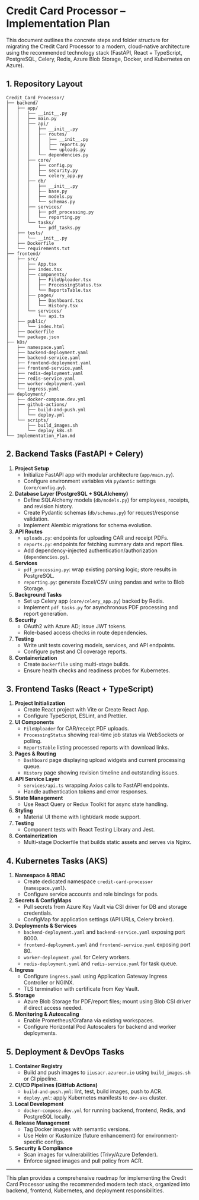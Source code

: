 # Credit Card Processor – Implementation Plan

This document outlines the concrete steps and folder structure for migrating the Credit Card Processor to a modern, cloud-native architecture using the recommended technology stack (FastAPI, React + TypeScript, PostgreSQL, Celery, Redis, Azure Blob Storage, Docker, and Kubernetes on Azure).

## 1. Repository Layout

```
Credit_Card_Processor/
├── backend/
│   ├── app/
│   │   ├── __init__.py
│   │   ├── main.py
│   │   ├── api/
│   │   │   ├── __init__.py
│   │   │   ├── routes/
│   │   │   │   ├── __init__.py
│   │   │   │   ├── reports.py
│   │   │   │   └── uploads.py
│   │   │   └── dependencies.py
│   │   ├── core/
│   │   │   ├── config.py
│   │   │   ├── security.py
│   │   │   └── celery_app.py
│   │   ├── db/
│   │   │   ├── __init__.py
│   │   │   ├── base.py
│   │   │   ├── models.py
│   │   │   └── schemas.py
│   │   ├── services/
│   │   │   ├── pdf_processing.py
│   │   │   └── reporting.py
│   │   └── tasks/
│   │       └── pdf_tasks.py
│   ├── tests/
│   │   └── __init__.py
│   ├── Dockerfile
│   └── requirements.txt
├── frontend/
│   ├── src/
│   │   ├── App.tsx
│   │   ├── index.tsx
│   │   ├── components/
│   │   │   ├── FileUploader.tsx
│   │   │   ├── ProcessingStatus.tsx
│   │   │   └── ReportsTable.tsx
│   │   ├── pages/
│   │   │   ├── Dashboard.tsx
│   │   │   └── History.tsx
│   │   └── services/
│   │       └── api.ts
│   ├── public/
│   │   └── index.html
│   ├── Dockerfile
│   └── package.json
├── k8s/
│   ├── namespace.yaml
│   ├── backend-deployment.yaml
│   ├── backend-service.yaml
│   ├── frontend-deployment.yaml
│   ├── frontend-service.yaml
│   ├── redis-deployment.yaml
│   ├── redis-service.yaml
│   ├── worker-deployment.yaml
│   └── ingress.yaml
├── deployment/
│   ├── docker-compose.dev.yml
│   ├── github-actions/
│   │   ├── build-and-push.yml
│   │   └── deploy.yml
│   └── scripts/
│       ├── build_images.sh
│       └── deploy_k8s.sh
└── Implementation_Plan.md
```

## 2. Backend Tasks (FastAPI + Celery)
1. **Project Setup**
   - Initialize FastAPI app with modular architecture (`app/main.py`).
   - Configure environment variables via `pydantic` settings (`core/config.py`).
2. **Database Layer (PostgreSQL + SQLAlchemy)**
   - Define SQLAlchemy models (`db/models.py`) for employees, receipts, and revision history.
   - Create Pydantic schemas (`db/schemas.py`) for request/response validation.
   - Implement Alembic migrations for schema evolution.
3. **API Routes**
   - `uploads.py`: endpoints for uploading CAR and receipt PDFs.
   - `reports.py`: endpoints for fetching summary data and report files.
   - Add dependency-injected authentication/authorization (`dependencies.py`).
4. **Services**
   - `pdf_processing.py`: wrap existing parsing logic; store results in PostgreSQL.
   - `reporting.py`: generate Excel/CSV using pandas and write to Blob Storage.
5. **Background Tasks**
   - Set up Celery app (`core/celery_app.py`) backed by Redis.
   - Implement `pdf_tasks.py` for asynchronous PDF processing and report generation.
6. **Security**
   - OAuth2 with Azure AD; issue JWT tokens.
   - Role-based access checks in route dependencies.
7. **Testing**
   - Write unit tests covering models, services, and API endpoints.
   - Configure pytest and CI coverage reports.
8. **Containerization**
   - Create `Dockerfile` using multi-stage builds.
   - Ensure health checks and readiness probes for Kubernetes.

## 3. Frontend Tasks (React + TypeScript)
1. **Project Initialization**
   - Create React project with Vite or Create React App.
   - Configure TypeScript, ESLint, and Prettier.
2. **UI Components**
   - `FileUploader` for CAR/receipt PDF uploads.
   - `ProcessingStatus` showing real-time job status via WebSockets or polling.
   - `ReportsTable` listing processed reports with download links.
3. **Pages & Routing**
   - `Dashboard` page displaying upload widgets and current processing queue.
   - `History` page showing revision timeline and outstanding issues.
4. **API Service Layer**
   - `services/api.ts` wrapping Axios calls to FastAPI endpoints.
   - Handle authentication tokens and error responses.
5. **State Management**
   - Use React Query or Redux Toolkit for async state handling.
6. **Styling**
   - Material UI theme with light/dark mode support.
7. **Testing**
   - Component tests with React Testing Library and Jest.
8. **Containerization**
   - Multi-stage Dockerfile that builds static assets and serves via Nginx.

## 4. Kubernetes Tasks (AKS)
1. **Namespace & RBAC**
   - Create dedicated namespace `credit-card-processor` (`namespace.yaml`).
   - Configure service accounts and role bindings for pods.
2. **Secrets & ConfigMaps**
   - Pull secrets from Azure Key Vault via CSI driver for DB and storage credentials.
   - ConfigMap for application settings (API URLs, Celery broker).
3. **Deployments & Services**
   - `backend-deployment.yaml` and `backend-service.yaml` exposing port 8000.
   - `frontend-deployment.yaml` and `frontend-service.yaml` exposing port 80.
   - `worker-deployment.yaml` for Celery workers.
   - `redis-deployment.yaml` and `redis-service.yaml` for task queue.
4. **Ingress**
   - Configure `ingress.yaml` using Application Gateway Ingress Controller or NGINX.
   - TLS termination with certificate from Key Vault.
5. **Storage**
   - Azure Blob Storage for PDF/report files; mount using Blob CSI driver if direct access needed.
6. **Monitoring & Autoscaling**
   - Enable Prometheus/Grafana via existing workspaces.
   - Configure Horizontal Pod Autoscalers for backend and worker deployments.

## 5. Deployment & DevOps Tasks
1. **Container Registry**
   - Build and push images to `iiusacr.azurecr.io` using `build_images.sh` or CI pipeline.
2. **CI/CD Pipelines (GitHub Actions)**
   - `build-and-push.yml`: lint, test, build images, push to ACR.
   - `deploy.yml`: apply Kubernetes manifests to `dev-aks` cluster.
3. **Local Development**
   - `docker-compose.dev.yml` for running backend, frontend, Redis, and PostgreSQL locally.
4. **Release Management**
   - Tag Docker images with semantic versions.
   - Use Helm or Kustomize (future enhancement) for environment-specific configs.
5. **Security & Compliance**
   - Scan images for vulnerabilities (Trivy/Azure Defender).
   - Enforce signed images and pull policy from ACR.

---
This plan provides a comprehensive roadmap for implementing the Credit Card Processor using the recommended modern tech stack, organized into backend, frontend, Kubernetes, and deployment responsibilities.
